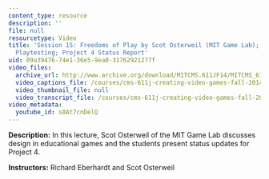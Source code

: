 ```yaml
---
content_type: resource
description: ''
file: null
resourcetype: Video
title: 'Session 15: Freedoms of Play by Scot Osterweil (MIT Game Lab);  Project 4
  Playtesting; Project 4 Status Report'
uid: 09a39476-74e1-36e5-9ea0-31762921277f
video_files:
  archive_url: http://www.archive.org/download/MITCMS.611JF14/MITCMS_611JF14_lec15_300k.mp4
  video_captions_file: /courses/cms-611j-creating-video-games-fall-2014/89a48d085a3256a484b2b9ef0407a8eb_s8At7cnDelQ.vtt
  video_thumbnail_file: null
  video_transcript_file: /courses/cms-611j-creating-video-games-fall-2014/468f9b56277bbf5b06b60eb28036cb77_s8At7cnDelQ.pdf
video_metadata:
  youtube_id: s8At7cnDelQ
---
```


**Description:** In this lecture, Scot Osterweil of the MIT Game Lab discusses design in educational games and the students present status updates for Project 4.

**Instructors:** Richard Eberhardt and Scot Osterweil